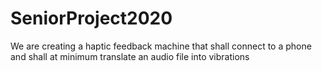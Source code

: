# SeniorProject2020
We are creating a haptic feedback machine that shall connect to a phone and shall at minimum translate an audio file into vibrations
